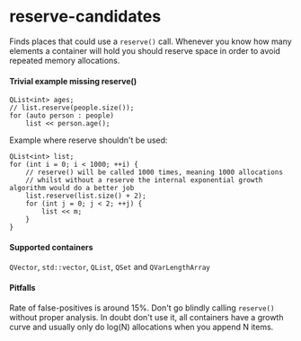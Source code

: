 # reserve-candidates


Finds places that could use a `reserve()` call.
Whenever you know how many elements a container will hold you should reserve
space in order to avoid repeated memory allocations.

#### Trivial example missing reserve()

    QList<int> ages;
    // list.reserve(people.size());
    for (auto person : people)
        list << person.age();

Example where reserve shouldn't be used:

    QList<int> list;
    for (int i = 0; i < 1000; ++i) {
        // reserve() will be called 1000 times, meaning 1000 allocations
        // whilst without a reserve the internal exponential growth algorithm would do a better job
        list.reserve(list.size() + 2);
        for (int j = 0; j < 2; ++j) {
            list << m;
        }
    }

#### Supported containers
`QVector`, `std::vector`, `QList`, `QSet` and `QVarLengthArray`

#### Pitfalls
Rate of false-positives is around 15%. Don't go blindly calling `reserve()` without proper analysis.
In doubt don't use it, all containers have a growth curve and usually only do log(N) allocations
when you append N items.
